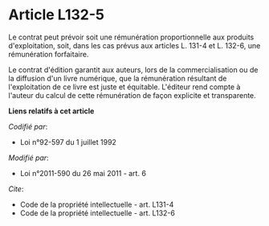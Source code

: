 # Article L132-5

Le contrat peut prévoir soit une rémunération proportionnelle aux produits d'exploitation, soit, dans les cas prévus aux
articles L. 131-4 et L. 132-6, une rémunération forfaitaire.

Le contrat d'édition garantit aux auteurs, lors de la commercialisation ou de la diffusion d'un livre numérique, que la
rémunération résultant de l'exploitation de ce livre est juste et équitable. L'éditeur rend compte à l'auteur du calcul de
cette rémunération de façon explicite et transparente.

**Liens relatifs à cet article**

_Codifié par_:

  - Loi n°92-597 du 1 juillet 1992

_Modifié par_:

  - Loi n°2011-590 du 26 mai 2011 - art. 6

_Cite_:

  - Code de la propriété intellectuelle - art. L131-4
  - Code de la propriété intellectuelle - art. L132-6
